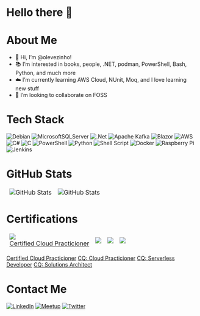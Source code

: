 # Hello there 👋

# About Me
- 👋  Hi, I’m @olevezinho!
- 📚  I’m interested in books, people, .NET, podman, PowerShell, Bash, Python, and much more
- ☁️  I’m currently learning AWS Cloud, NUnit, Moq, and I love learning new stuff
- 🤝  I’m looking to collaborate on FOSS

# Tech Stack
![Debian](https://img.shields.io/badge/Debian-D70A53?style=for-the-badge&logo=debian&logoColor=white) ![MicrosoftSQLServer](https://img.shields.io/badge/Microsoft%20SQL%20Server-CC2927?style=for-the-badge&logo=microsoft%20sql%20server&logoColor=white) ![.Net](https://img.shields.io/badge/.NET-5C2D91?style=for-the-badge&logo=.net&logoColor=white) ![Apache Kafka](https://img.shields.io/badge/Apache%20Kafka-000?style=for-the-badge&logo=apachekafka) ![Blazor](https://img.shields.io/badge/blazor-%235C2D91.svg?style=for-the-badge&logo=blazor&logoColor=white) ![AWS](https://img.shields.io/badge/AWS-%23FF9900.svg?style=for-the-badge&logo=amazon-aws&logoColor=white)  ![C#](https://img.shields.io/badge/c%23-%23239120.svg?style=for-the-badge&logo=c-sharp&logoColor=white) ![C](https://img.shields.io/badge/c-%2300599C.svg?style=for-the-badge&logo=c&logoColor=white) ![PowerShell](https://img.shields.io/badge/PowerShell-%235391FE.svg?style=for-the-badge&logo=powershell&logoColor=white) ![Python](https://img.shields.io/badge/python-3670A0?style=for-the-badge&logo=python&logoColor=ffdd54) ![Shell Script](https://img.shields.io/badge/shell_script-%23121011.svg?style=for-the-badge&logo=gnu-bash&logoColor=white) ![Docker](https://img.shields.io/badge/docker-%230db7ed.svg?style=for-the-badge&logo=docker&logoColor=white) ![Raspberry Pi](https://img.shields.io/badge/-RaspberryPi-C51A4A?style=for-the-badge&logo=Raspberry-Pi) ![Jenkins](https://img.shields.io/badge/jenkins-%232C5263.svg?style=for-the-badge&logo=jenkins&logoColor=white) 

# GitHub Stats
<table align="center" border="0" cellpadding="0" cellspacing="0">
  <thead>
    <tr>
      <td>
        <img
          src="https://github-readme-stats.vercel.app/api?username=olevezinho&show_icons=true&locale=en&theme=tokyonight&count_private=true"
          alt="GitHub Stats"
        />
      </td>
      <td>
        <img
          src="https://streak-stats.demolab.com/?user=olevezinho&theme=tokyonight"
          alt="GitHub Stats"
        />
      </td>
    </tr>
  </thead>
</table>

# Certifications
<table align="center" border="0" cellpadding="0" cellspacing="0">
  <thead>
    <tr>
      <td>
        <img
          src="https://github.com/olevezinho/olevezinho/assets/37152156/35c0752b-61d4-4cfa-b722-0542ca1712a7"
        />
        <br>
        <a href="https://www.credly.com/badges/12ed14dc-0274-4d86-9647-ebff9687647f/public_url">Certified Cloud Practicioner</a>
      </td>
      <td>
        <img
          src="https://github.com/olevezinho/olevezinho/assets/37152156/d5c10df5-c35f-4164-9f1b-9dcbbc4cf793"
        />
      </td>
      <td>
        <img
          src="https://github.com/olevezinho/olevezinho/assets/37152156/919a7a94-3076-446c-8640-b997676ff227"
        />
      </td>
      <td>
        <img
          src="https://github.com/olevezinho/olevezinho/assets/37152156/5d416769-751a-4057-8a77-ebd92bee779b"
        />
      </td>
    </tr>
  </thead>
</table>

[Certified Cloud Practicioner](https://www.credly.com/badges/12ed14dc-0274-4d86-9647-ebff9687647f/public_url)
[CQ: Cloud Practicioner](https://www.credly.com/badges/dcc2cc09-2070-4d42-8b20-6d2d7aabc711/public_url)
[CQ: Serverless Developer](https://www.credly.com/badges/283c3ae6-c88a-4656-be66-85fc20e8a96d/public_url)
[CQ: Solutions Architect](https://www.credly.com/badges/3a19ba2e-9ee6-4d03-bf44-a9ce1800fcc3/public_url)



# Contact Me
[![LinkedIn](https://img.shields.io/badge/linkedin-%230077B5.svg?style=for-the-badge&logo=linkedin&logoColor=white)](https://www.linkedin.com/in/luis-filipe-costa-brochado-62b63bb7/) [![Meetup](https://img.shields.io/badge/Meetup-f64363?style=for-the-badge&logo=meetup&logoColor=white)](https://www.meetup.com/pt-BR/members/310718625/) [![Twitter](https://img.shields.io/badge/Twitter-%231DA1F2.svg?style=for-the-badge&logo=Twitter&logoColor=white)](https://twitter.com/oLevezinho)

<!---
olevezinho/olevezinho is a ✨ special ✨ repository because its `README.md` (this file) appears on your GitHub profile.
You can click the Preview link to take a look at your changes.
--->
